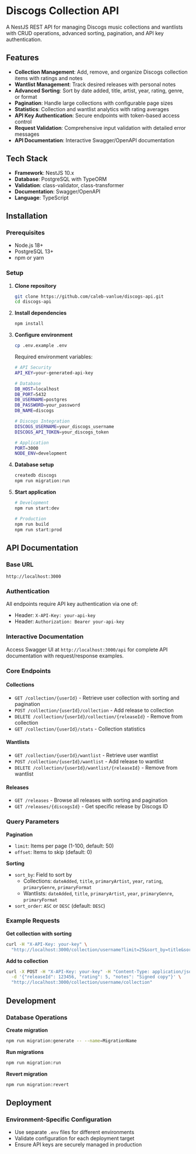 # Discogs Collection API

A NestJS REST API for managing Discogs music collections and wantlists with CRUD operations, advanced sorting, pagination, and API key authentication.

## Features

- **Collection Management**: Add, remove, and organize Discogs collection items with ratings and notes
- **Wantlist Management**: Track desired releases with personal notes
- **Advanced Sorting**: Sort by date added, title, artist, year, rating, genre, or format
- **Pagination**: Handle large collections with configurable page sizes
- **Statistics**: Collection and wantlist analytics with rating averages
- **API Key Authentication**: Secure endpoints with token-based access control
- **Request Validation**: Comprehensive input validation with detailed error messages
- **API Documentation**: Interactive Swagger/OpenAPI documentation

## Tech Stack

- **Framework**: NestJS 10.x
- **Database**: PostgreSQL with TypeORM
- **Validation**: class-validator, class-transformer
- **Documentation**: Swagger/OpenAPI
- **Language**: TypeScript

## Installation

### Prerequisites

- Node.js 18+
- PostgreSQL 13+
- npm or yarn

### Setup

1. **Clone repository**

   ```bash
   git clone https://github.com/caleb-vanlue/discogs-api.git
   cd discogs-api
   ```

2. **Install dependencies**

   ```bash
   npm install
   ```

3. **Configure environment**

   ```bash
   cp .env.example .env
   ```

   Required environment variables:

   ```bash
   # API Security
   API_KEY=your-generated-api-key

   # Database
   DB_HOST=localhost
   DB_PORT=5432
   DB_USERNAME=postgres
   DB_PASSWORD=your_password
   DB_NAME=discogs

   # Discogs Integration
   DISCOGS_USERNAME=your_discogs_username
   DISCOGS_API_TOKEN=your_discogs_token

   # Application
   PORT=3000
   NODE_ENV=development
   ```

4. **Database setup**

   ```bash
   createdb discogs
   npm run migration:run
   ```

5. **Start application**

   ```bash
   # Development
   npm run start:dev

   # Production
   npm run build
   npm run start:prod
   ```

## API Documentation

### Base URL

```
http://localhost:3000
```

### Authentication

All endpoints require API key authentication via one of:

- Header: `X-API-Key: your-api-key`
- Header: `Authorization: Bearer your-api-key`

### Interactive Documentation

Access Swagger UI at `http://localhost:3000/api` for complete API documentation with request/response examples.

### Core Endpoints

#### Collections

- `GET /collection/{userId}` - Retrieve user collection with sorting and pagination
- `POST /collection/{userId}/collection` - Add release to collection
- `DELETE /collection/{userId}/collection/{releaseId}` - Remove from collection
- `GET /collection/{userId}/stats` - Collection statistics

#### Wantlists

- `GET /collection/{userId}/wantlist` - Retrieve user wantlist
- `POST /collection/{userId}/wantlist` - Add release to wantlist
- `DELETE /collection/{userId}/wantlist/{releaseId}` - Remove from wantlist

#### Releases

- `GET /releases` - Browse all releases with sorting and pagination
- `GET /releases/{discogsId}` - Get specific release by Discogs ID

### Query Parameters

**Pagination**

- `limit`: Items per page (1-100, default: 50)
- `offset`: Items to skip (default: 0)

**Sorting**

- `sort_by`: Field to sort by
  - Collections: `dateAdded`, `title`, `primaryArtist`, `year`, `rating`, `primaryGenre`, `primaryFormat`
  - Wantlists: `dateAdded`, `title`, `primaryArtist`, `year`, `primaryGenre`, `primaryFormat`
- `sort_order`: `ASC` or `DESC` (default: `DESC`)

### Example Requests

**Get collection with sorting**

```bash
curl -H "X-API-Key: your-key" \
  "http://localhost:3000/collection/username?limit=25&sort_by=title&sort_order=ASC"
```

**Add to collection**

```bash
curl -X POST -H "X-API-Key: your-key" -H "Content-Type: application/json" \
  -d '{"releaseId": 123456, "rating": 5, "notes": "Signed copy"}' \
  "http://localhost:3000/collection/username/collection"
```

## Development

### Database Operations

**Create migration**

```bash
npm run migration:generate -- --name=MigrationName
```

**Run migrations**

```bash
npm run migration:run
```

**Revert migration**

```bash
npm run migration:revert
```

## Deployment

### Environment-Specific Configuration

- Use separate `.env` files for different environments
- Validate configuration for each deployment target
- Ensure API keys are securely managed in production
